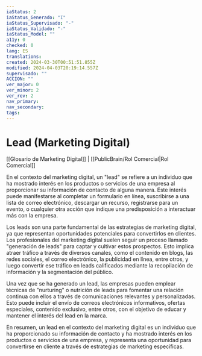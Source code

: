 ```yaml
---
iaStatus: 2
iaStatus_Generado: "I"
iaStatus_Supervisado: "-"
iaStatus_Validado: "-"
iaStatus_Model: ""
a11y: 0
checked: 0
lang: ES
translations: 
created: 2024-03-30T00:51:51.855Z
modified: 2024-04-03T20:19:14.557Z
supervisado: ""
ACCION: ""
ver_major: 0
ver_minor: 2
ver_rev: 2
nav_primary: 
nav_secondary: 
tags:
---
```

# Lead (Marketing Digital)

[[Glosario de Marketing Digital]] | [[PublicBrain/Rol Comercial|Rol Comercial]]

En el contexto del marketing digital, un "lead" se refiere a un individuo que ha mostrado interés en los productos o servicios de una empresa al proporcionar su información de contacto de alguna manera. Este interés puede manifestarse al completar un formulario en línea, suscribirse a una lista de correo electrónico, descargar un recurso, registrarse para un evento, o cualquier otra acción que indique una predisposición a interactuar más con la empresa.

Los leads son una parte fundamental de las estrategias de marketing digital, ya que representan oportunidades potenciales para convertirlos en clientes. Los profesionales del marketing digital suelen seguir un proceso llamado "generación de leads" para captar y cultivar estos prospectos. Esto implica atraer tráfico a través de diversos canales, como el contenido en blogs, las redes sociales, el correo electrónico, la publicidad en línea, entre otros, y luego convertir ese tráfico en leads calificados mediante la recopilación de información y la segmentación del público.

Una vez que se ha generado un lead, las empresas pueden emplear técnicas de "nurturing" o nutrición de leads para fomentar una relación continua con ellos a través de comunicaciones relevantes y personalizadas. Esto puede incluir el envío de correos electrónicos informativos, ofertas especiales, contenido exclusivo, entre otros, con el objetivo de educar y mantener el interés del lead en la marca.

En resumen, un lead en el contexto del marketing digital es un individuo que ha proporcionado su información de contacto y ha mostrado interés en los productos o servicios de una empresa, y representa una oportunidad para convertirse en cliente a través de estrategias de marketing específicas.